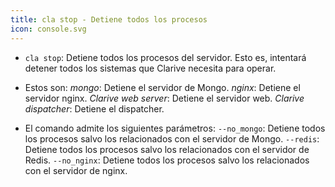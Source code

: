 ```yaml
---
title: cla stop - Detiene todos los procesos
icon: console.svg
---
```

* `cla stop`: Detiene todos los procesos del servidor. Esto es, intentará detener todos los sistemas que Clarive necesita para operar.
* Estos son:
    *mongo*: Detiene el servidor de Mongo. 
    *nginx*: Detiene el servidor nginx. 
    *Clarive web server*: Detiene el servidor web.
    *Clarive dispatcher*: Detiene el dispatcher.


* El comando admite los siguientes parámetros:
    `--no_mongo`: Detiene todos los procesos salvo los relacionados con el servidor de Mongo.
    `--redis`: Detiene todos los procesos salvo los relacionados con el servidor de Redis.
    `--no_nginx`: Detiene todos los procesos salvo los relacionados con el servidor de nginx.

